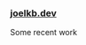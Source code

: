 ### <a href="https://joelkb.dev" target="_blank" rel="noopener noreferrer">joelkb.dev</a>

Some recent work
